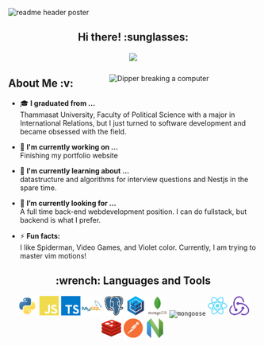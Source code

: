 ![readme header poster](https://github.com/user-attachments/assets/4c38d3d6-b41a-4e22-b173-f5e20605ee96)

<h2 align="center"> Hi there! :sunglasses: </h2>

<h5 align="center">
<a align="center" href="https://www.linkedin.com/in/supavit-wutthiprasertchai-b18632279/" title="LinkedIn Profile"><img width="20" src="https://raw.githubusercontent.com/rahuldkjain/github-profile-readme-generator/master/src/images/icons/Social/linked-in-alt.svg"> </a>
</h5>

<img src="https://media1.tenor.com/m/mlqFlei-k8cAAAAC/dipper-computer.gif" alt="Dipper breaking a computer" align="right" width="300" height="auto" />

<h2> About Me :v:</h2>

- 🎓 <b>I graduated from ... </b></br>
      Thammasat University, Faculty of Political Science with a major in International Relations, but I just turned to software development and became obsessed with the field.
      
- 🧪 <b>I'm currently working on ... </b></br> 
      Finishing my portfolio website
      
- 🧠 <b>I'm currently learning about ... </b></br>
      datastructure and algorithms for interview questions and Nestjs in the spare time.
  
- 🔎 <b>I’m currently looking for ... </b></br>
      A full time back-end webdevelopment position. I can do fullstack, but backend is what I prefer.
  
- ⚡ <b>Fun facts:</b> </br>
      I like Spiderman, Video Games, and Violet color. Currently, I am trying to master vim motions!

<h2 align="center">:wrench: Languages and Tools</h2>
<p align="center"> 
<code><img src="https://raw.githubusercontent.com/devicons/devicon/master/icons/python/python-original.svg" alt="python" width="40" height="40"/></code>
<code><img src="https://raw.githubusercontent.com/devicons/devicon/master/icons/javascript/javascript-plain.svg" alt="javascript" width="40" height="40"/></code>
<code><img src="https://raw.githubusercontent.com/devicons/devicon/master/icons/typescript/typescript-original.svg" alt="typescript" width="40" height="40"/></code>
<code><img src="https://raw.githubusercontent.com/devicons/devicon/master/icons/mysql/mysql-original-wordmark.svg" alt="mysql" width="40" height="40"/></code>
<code><img src="https://raw.githubusercontent.com/devicons/devicon/master/icons/postgresql/postgresql-original.svg" alt="postgresql" width="40" height="40"/></code>
<code><img src="https://raw.githubusercontent.com/devicons/devicon/master/icons/sequelize/sequelize-original.svg" alt="sequelize" width="40" height="40"/></code>
<code><img src="https://raw.githubusercontent.com/devicons/devicon/master/icons/mongodb/mongodb-original-wordmark.svg" alt="mongodb" width="40" height="40"/></code>
<code><img src="https://raw.githubusercontent.com/devicons/devicon/master/icons/mongodb/mongoose/mongoose-original.svg" alt="mongoose" width="40" height="40"/></code>
<code><img src="https://raw.githubusercontent.com/devicons/devicon/master/icons/react/react-original.svg" alt="react" width="40" height="40"/></code>
<code><img src="https://raw.githubusercontent.com/devicons/devicon/master/icons/redux/redux-original.svg" alt="redux" width="40" height="40"/></code>
<code><img src="https://raw.githubusercontent.com/devicons/devicon/master/icons/redis/redis-original.svg" alt="redis" width="40" height="40"/></code>
<code><img src="https://raw.githubusercontent.com/devicons/devicon/master/icons/postman/postman-original.svg" alt="postman" width="40" height="40"/></code>
<code><img src="https://raw.githubusercontent.com/devicons/devicon/master/icons/neovim/neovim-original.svg" alt="neovim" width="40" height="40"/></code>
</p>


